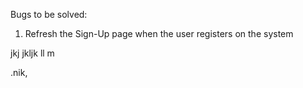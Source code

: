 Bugs to be solved:

1. Refresh the Sign-Up page when the user registers on the system



jkj
jkljk
ll m 



.nik,

